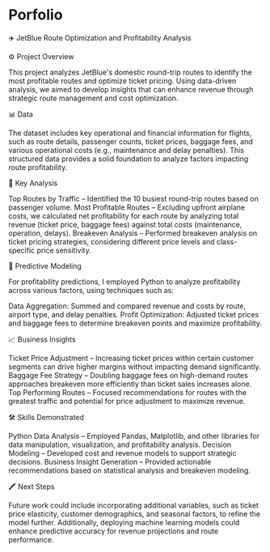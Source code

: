 # Porfolio
✈️ JetBlue Route Optimization and Profitability Analysis

⚙️ Project Overview

This project analyzes JetBlue's domestic round-trip routes to identify the most profitable routes and optimize ticket pricing. Using data-driven analysis, we aimed to develop insights that can enhance revenue through strategic route management and cost optimization.

📊 Data

The dataset includes key operational and financial information for flights, such as route details, passenger counts, ticket prices, baggage fees, and various operational costs (e.g., maintenance and delay penalties). This structured data provides a solid foundation to analyze factors impacting route profitability.

🔎 Key Analysis

Top Routes by Traffic – Identified the 10 busiest round-trip routes based on passenger volume.
Most Profitable Routes – Excluding upfront airplane costs, we calculated net profitability for each route by analyzing total revenue (ticket price, baggage fees) against total costs (maintenance, operation, delays).
Breakeven Analysis – Performed breakeven analysis on ticket pricing strategies, considering different price levels and class-specific price sensitivity.

💼 Predictive Modeling

For profitability predictions, I employed Python to analyze profitability across various factors, using techniques such as:

Data Aggregation: Summed and compared revenue and costs by route, airport type, and delay penalties.
Profit Optimization: Adjusted ticket prices and baggage fees to determine breakeven points and maximize profitability.

📈 Business Insights

Ticket Price Adjustment – Increasing ticket prices within certain customer segments can drive higher margins without impacting demand significantly.
Baggage Fee Strategy – Doubling baggage fees on high-demand routes approaches breakeven more efficiently than ticket sales increases alone.
Top Performing Routes – Focused recommendations for routes with the greatest traffic and potential for price adjustment to maximize revenue.

🛠️ Skills Demonstrated

Python Data Analysis – Employed Pandas, Matplotlib, and other libraries for data manipulation, visualization, and profitability analysis.
Decision Modeling – Developed cost and revenue models to support strategic decisions.
Business Insight Generation – Provided actionable recommendations based on statistical analysis and breakeven modeling.

🖍️ Next Steps

Future work could include incorporating additional variables, such as ticket price elasticity, customer demographics, and seasonal factors, to refine the model further. Additionally, deploying machine learning models could enhance predictive accuracy for revenue projections and route performance.
